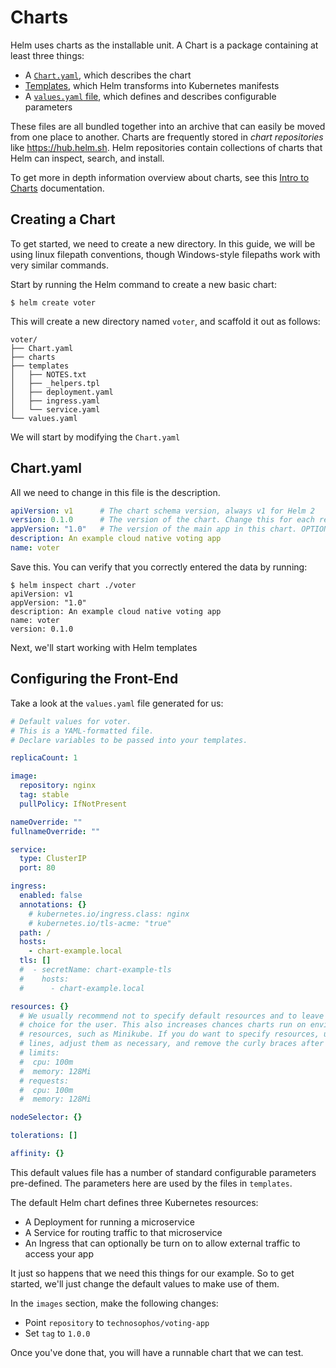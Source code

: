 # Charts

Helm uses charts as the installable unit. A Chart is a package containing at least three things:

- A [`Chart.yaml`](https://docs.helm.sh/developing_charts#the-chart-yaml-file), which describes the chart
- [Templates](https://docs.helm.sh/developing_charts#template-files), which Helm transforms into Kubernetes manifests
- A [`values.yaml` file](https://docs.helm.sh/developing_charts#templates-and-values), which defines and describes configurable parameters

These files are all bundled together into an archive that can easily be moved from one place to another. Charts are frequently stored in _chart repositories_ like https://hub.helm.sh. Helm repositories contain collections of charts that Helm can inspect, search, and install.

To get more in depth information overview about charts, see this [Intro to Charts](https://docs.helm.sh/developing_charts/#charts) documentation.

## Creating a Chart

To get started, we need to create a new directory. In this guide, we will be using linux filepath conventions, though Windows-style filepaths work with very similar commands.

Start by running the Helm command to create a new basic chart:

```console
$ helm create voter
```

This will create a new directory named `voter`, and scaffold it out as follows:

```text
voter/
├── Chart.yaml
├── charts
├── templates
│   ├── NOTES.txt
│   ├── _helpers.tpl
│   ├── deployment.yaml
│   ├── ingress.yaml
│   └── service.yaml
└── values.yaml
```

We will start by modifying the `Chart.yaml`

## Chart.yaml

All we need to change in this file is the description.

```yaml
apiVersion: v1      # The chart schema version, always v1 for Helm 2
version: 0.1.0      # The version of the chart. Change this for each release.
appVersion: "1.0"   # The version of the main app in this chart. OPTIONAL
description: An example cloud native voting app
name: voter
```

Save this. You can verify that you correctly entered the data by running:

```console
$ helm inspect chart ./voter
apiVersion: v1
appVersion: "1.0"
description: An example cloud native voting app
name: voter
version: 0.1.0
```

Next, we'll start working with Helm templates

## Configuring the Front-End

Take a look at the `values.yaml` file generated for us:

```yaml
# Default values for voter.
# This is a YAML-formatted file.
# Declare variables to be passed into your templates.

replicaCount: 1

image:
  repository: nginx
  tag: stable
  pullPolicy: IfNotPresent

nameOverride: ""
fullnameOverride: ""

service:
  type: ClusterIP
  port: 80

ingress:
  enabled: false
  annotations: {}
    # kubernetes.io/ingress.class: nginx
    # kubernetes.io/tls-acme: "true"
  path: /
  hosts:
    - chart-example.local
  tls: []
  #  - secretName: chart-example-tls
  #    hosts:
  #      - chart-example.local

resources: {}
  # We usually recommend not to specify default resources and to leave this as a conscious
  # choice for the user. This also increases chances charts run on environments with little
  # resources, such as Minikube. If you do want to specify resources, uncomment the following
  # lines, adjust them as necessary, and remove the curly braces after 'resources:'.
  # limits:
  #  cpu: 100m
  #  memory: 128Mi
  # requests:
  #  cpu: 100m
  #  memory: 128Mi

nodeSelector: {}

tolerations: []

affinity: {}

```

This default values file has a number of standard configurable parameters pre-defined. The parameters here are used by the files in `templates`.

The default Helm chart defines three Kubernetes resources:

- A Deployment for running a microservice
- A Service for routing traffic to that microservice
- An Ingress that can optionally be turn on to allow external traffic to access your app

It just so happens that we need this things for our example. So to get started, we'll just change the default values to make use of them.

In the `images` section, make the following changes:

- Point `repository` to `technosophos/voting-app`
- Set `tag` to `1.0.0`

Once you've done that, you will have a runnable chart that we can test.

